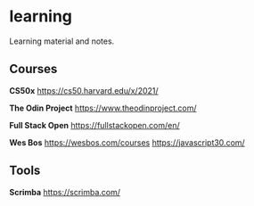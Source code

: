 # learning
Learning material and notes.

## Courses

**CS50x**
https://cs50.harvard.edu/x/2021/

**The Odin Project**
https://www.theodinproject.com/

**Full Stack Open**
https://fullstackopen.com/en/

**Wes Bos**
https://wesbos.com/courses
https://javascript30.com/



## Tools

**Scrimba**
https://scrimba.com/
